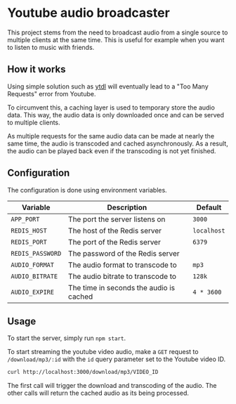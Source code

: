  # Youtube audio broadcaster
 
This project stems from the need to broadcast audio from a single source to multiple clients at the same time.
This is useful for example when you want to listen to music with friends.

## How it works

Using simple solution such as [ytdl](https://github.com/distubejs/ytdl-core) will eventually lead 
to a "Too Many Requests" error from Youtube.

To circumvent this, a caching layer is used to temporary store the audio data. 
This way, the audio data is only downloaded once and can be served to multiple clients.

As multiple requests for the same audio data can be made at nearly the same time, 
the audio is transcoded and cached asynchronously. As a result, the audio can be played back
even if the transcoding is not yet finished.


## Configuration

The configuration is done using environment variables.


| Variable         | Description                             | Default     |
|------------------|-----------------------------------------|-------------|
| `APP_PORT`       | The port the server listens on          | `3000`      |
| `REDIS_HOST`     | The host of the Redis server            | `localhost` |
| `REDIS_PORT`     | The port of the Redis server            | `6379`      |
| `REDIS_PASSWORD` | The password of the Redis server        |             |
| `AUDIO_FORMAT`   | The audio format to transcode to        | `mp3`       |
| `AUDIO_BITRATE`  | The audio bitrate to transcode to       | `128k`      |
| `AUDIO_EXPIRE`   | The time in seconds the audio is cached | `4 * 3600`  |

## Usage

To start the server, simply run `npm start`.

To start streaming the youtube video audio, make a `GET` request to `/download/mp3/:id` with the `id` query parameter set to the Youtube video ID.

```bash
curl http://localhost:3000/download/mp3/VIDEO_ID
```

The first call will trigger the download and transcoding of the audio. 
The other calls will return the cached audio as its being processed.

